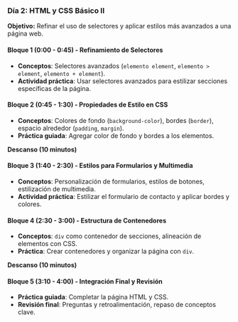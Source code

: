 ### **Día 2: HTML y CSS Básico II**

**Objetivo:** Refinar el uso de selectores y aplicar estilos más avanzados a una página web.

#### **Bloque 1 (0:00 - 0:45) - Refinamiento de Selectores**

- **Conceptos**: Selectores avanzados (`elemento element`, `elemento > element`, `elemento + element`).
- **Actividad práctica**: Usar selectores avanzados para estilizar secciones específicas de la página.

#### **Bloque 2 (0:45 - 1:30) - Propiedades de Estilo en CSS**

- **Conceptos**: Colores de fondo (`background-color`), bordes (`border`), espacio alrededor (`padding`, `margin`).
- **Práctica guiada**: Agregar color de fondo y bordes a los elementos.

**Descanso (10 minutos)**

#### **Bloque 3 (1:40 - 2:30) - Estilos para Formularios y Multimedia**

- **Conceptos**: Personalización de formularios, estilos de botones, estilización de multimedia.
- **Actividad práctica**: Estilizar el formulario de contacto y aplicar bordes y colores.

#### **Bloque 4 (2:30 - 3:00) - Estructura de Contenedores**

- **Conceptos**: `div` como contenedor de secciones, alineación de elementos con CSS.
- **Práctica**: Crear contenedores y organizar la página con `div`.

**Descanso (10 minutos)**

#### **Bloque 5 (3:10 - 4:00) - Integración Final y Revisión**

- **Práctica guiada**: Completar la página HTML y CSS.
- **Revisión final**: Preguntas y retroalimentación, repaso de conceptos clave.
